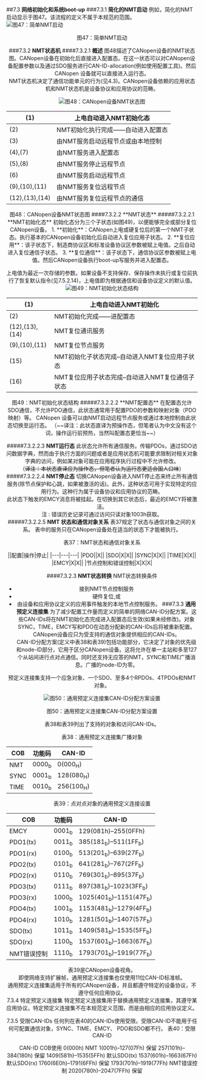 ##7.3 **网络初始化和系统boot-up**
###7.3.1 **简化的NMT启动**
例如，简化的NMT启动显示于图47。该流程的定义不属于本规范的范围。  
![图47：简单NMT启动](./CANopen_DS301_CN_image/47.png)
<center/>图47：简单NMT启动
 
###7.3.2 **NMT状态机**
####7.3.2.1 **概述**
图48描述了CANopen设备的NMT状态图。CANopen设备在初始化后直接进入配置态。在这一状态可以对CANopen设备配置参数以及通过SDO服务进行CAN-ID-allocation(例如使用配置工具)。然后CANopen 设备就可以直接进入运行态。  
NMT状态机决定了通信功能单元的行为(见4.3)。CANopen设备依赖的应用状态机和NMT状态机是设备协议和应用协议的范畴。  

![图48：CANopen设备NMT状态图](./CANopen_DS301_CN_image/48.png)

|(1)|上电自动进入NMT初始化态|
|---|---|
|(2)|NMT初始化执行完成——自动进入配置态|
|(3)|由NMT服务启动远程节点或由本地控制|
|(4),(7)|由NMT服务进入配置态|
|(5),(8)|由NMT服务停止远程节点|
|(6)|由NMT服务启动远程节点|
|(9),(10),(11)|由NMT服务复位远程节点|
|(12),(13),(14)|由NMT服务复位远程节点的通信|

<center/>图48：CANopen设备NMT状态图
####7.3.2.2 **NMT状态**
#####7.3.2.2.1 **NMT初始化态**
初始化态分为三个子状态(如图49)，以便能够完全或部分复位CANopen设备。  
1. **初始化**：CANopen上电或硬复位后的第一个NMT子状态。执行基本的CANopen设备初始化后自动进入复位应用子状态。
2. **复位应用**：该子状态下，制造商协议区和标准设备协议区参数被赋上电值。之后自动进入复位通信子状态。
3. **复位通信**：该子状态下，通信协议区参数被赋上电值。然后CANopen设备执行boot-up写服务并进入配置态。

上电值为最近一次存储的参数。如果设备不支持保存、保存操作未执行或复位前执行了恢复默认指令(见7.5.2.14)，上电值即为根据通信和设备协议定义的默认值。
![图49：NMT初始化状态结构](./CANopen_DS301_CN_image/49.png)

|(1)|上电自动进入NMT初始化|
|---|---|
|(2)|NMT初始化完成——进配置态|
|(12),(13),(14)|NMT复位通讯服务|
|(9),(10),(11)|NMT复位节点服务|
|(15)|NMT初始化子状态完成–自动进入NMT复位应用子状态|
|(16)|NMT复位应用子状态完成–自动进入NMT复位通信子状态|

<center/>图49：NMT初始化状态结构
#####7.3.2.2.2 **NMT配置态**
在配置态允许SDO通信，不允许PDO通信，此状态通常用于配置PDO的参数和映射对象（PDO映射）等。  
CANopen 设备可以由NMT启动远程节点服务或通过本地控制由此状态切换至运行态。  
（~~译注：此状态直译为预操作态，但笔者认为中文没有这个词，操作运行前预热，当然叫配置态更恰当~~）
 
#####7.3.2.2.3 **NMT运行态**
此状态允许所有通信服务。传输PDOs，通过SDO访问数据字典，然而由于执行方面的问题或者是应用状态机可能要求限制对相关对象字典的访问，例如某对象可能在应用程序执行过程中不允许修改。  
（~~译注：本状态直译应为操作态，但笔者认为运行态更适合国人口味~~）
#####7.3.2.2.4 **NMT停止态**
切换CANopen设备进入NMT停止态来终止所有通信服务(除节点保护和心跳，如果被激活的话)。此外，这种状态可用于实现特定的应用行为。这种行为属于设备协议和应用协议的范畴。  
此状态下触发的EMCY消息将被挂起。在切换到其它状态后，最近的EMCY将被激活。  
注 : 错误历史记录可通过访问只读对象1003h获取。  
#####7.3.2.2.5 **NMT 状态和通信对象关系**
表37规定了状态与通信对象之间的关系。 表中的服务只在CANopen设备处在适当的状态下才能被执行。  
<center/>表37：NMT状态和通信对象关系

||配置|操作|停止|
|---|---|---|
|PDO||X||
|SDO|X|X||
|SYNC|X|X||
|TIME|X|X||
|EMCY|X|X||
|节点控制和错误控制|X|X|X|

####7.3.2.3 **NMT状态转换**
NMT状态转换条件  
* 接到NMT节点控制服务
* 硬件复位,或
* 由设备和应用协议定义的应用事件触发的本地节点控制服务。
###7.3.3 **通用预定义连接集**
为了减少配置工作量而定义的简单的网络CAN-ID分配方案。这些CAN-IDs将在NMT初始化态完成进入配置态后生效(如果未经修改)。对象SYNC，TIME，EMCY写和PDO在动态分配新的CAN-IDs后将被重新配置。CANopen设备应只为受支持的通信对象提供相应的CAN-IDs。  
CAN-ID分配方案(定义中表38和表39)包括功能部分，它决定了对象的优先级和node-ID部分，它用于区分CANopen设备。这将允许在单一主站和多至127个从站间进行点对点通信。同时还支持无应答的NMT，SYNC和TIME广播消息。广播的node-ID为零。  
 
预定义连接集支持一个应急对象、一个SDO、至多4个RPDOs、4TPDOs和NMT对象。

![图50：通用预定义连接集CAN-ID分配方案设置](./CANopen_DS301_CN_image/50.png)

<center/>图50：通用预定义连接集CAN-ID分配方案设置

表38和表39列出了支持的对象和访问CAN-IDs。

<center/>表38：通用预定义连接集广播对象

|**COB**|**功能码**|**CAN-ID**|
|---|---|---|
|NMT|0000<sub>b</sub>|0(000<sub>H</sub>)|
|SYNC|0001<sub>b</sub>|128(080<sub>H</sub>)|
|TIME|0010<sub>b</sub>|256(100<sub>H</sub>)|

<center/>表39：点对点对象的通用预定义连接设置

|**COB**|**功能码**|**CAN-ID**|
|---|---|---|
|EMCY|0001<sub>b</sub>|129(081h)–255(0FFh)
|PDO1(tx)|0011<sub>b</sub>|385(181<sub>b</sub>)–511(1FF<sub>b</sub>)|
|PDO1(rx)|0100<sub>b</sub>|513(201<sub>b</sub>)–639(27F<sub>b</sub>)|
|PDO2(tx)|0101<sub>b</sub>|641(281<sub>b</sub>)–767(2FF<sub>b</sub>)|
|PDO2(rx)|0110<sub>b</sub>|769(301<sub>b</sub>)–895(37F<sub>b</sub>)|
|PDO3(tx)|0111<sub>b</sub>|897(381<sub>b</sub>)–1023(3FF<sub>b</sub>)|
|PDO3(rx)|1000<sub>b</sub>|1025(401<sub>b</sub>)–1151(47F<sub>b</sub>)|
|PDO4(tx)|1001<sub>b</sub>|1153(481<sub>b</sub>)–1279(4FF<sub>b</sub>)|
|PDO4(rx)|1010<sub>b</sub>|1281(501<sub>b</sub>)–1407(57F<sub>b</sub>)|
|SDO(tx)|1011<sub>b</sub>|1409(581<sub>b</sub>)–1535(5FF<sub>b</sub>)|
|SDO(rx)|1100<sub>b</sub>|1537(601<sub>b</sub>)–1663(67F<sub>b</sub>)|
|NMT错误控制|1110<sub>b</sub>|1793(701<sub>b</sub>)–1919(77F<sub>b</sub>)|

表39是CANopen设备视角。  
即使网络支持扩展帧，通用预定义连接集也仅使用11位CAN-ID标准帧。  
通用预定义连接集适用于所有的CANopen设备，并且都遵守特定的设备协议，不遵守任何应用协议。  
7.3.4	特定预定义连接集
特定预定义连接集用于替换通用预定义连接集，其遵守某应用协议。特定预定义连接集不在本规范定义范围，而是由相应的应用协议定义。
 
7.3.5	受限CAN-IDs
任何列在表40的CAN-IDs使用受限。受限CAN-ID不能用于任何可配置通信对象，SYNC、TIME、EMCY、 PDO和SDO都不行。
表40：受限CAN-ID

CAN-ID	COB使用
0(000h)	NMT
1(001h)–127(07Fh)	保留
257(101h)–384(180h)	保留
1409(581h)–1535(5FFh)	默认SDO(tx)
1537(601h)–1663(67Fh)	默认SDO(rx)
1760(6E0h)–1791(6FFh)	保留
1793(701h)–1919(77Fh)	NMT错误控制
2020(780h)–2047(7FFh)	保留

